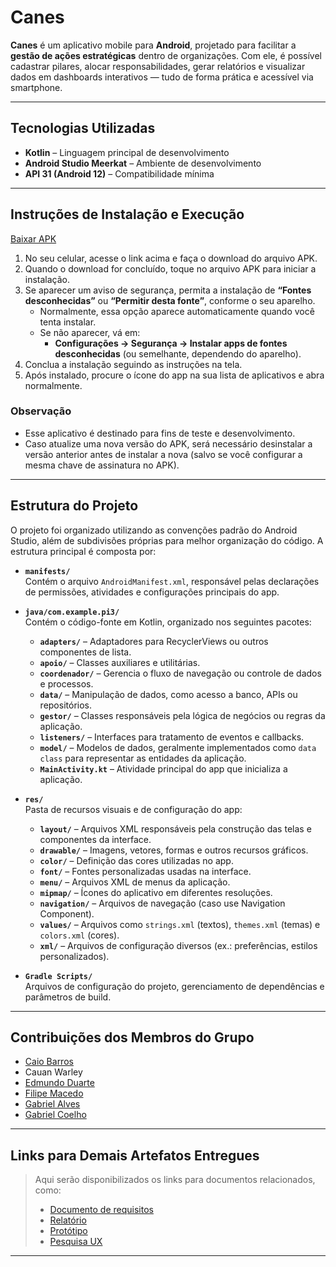 # Canes

**Canes** é um aplicativo mobile para **Android**, projetado para facilitar a **gestão de ações estratégicas** dentro de organizações. Com ele, é possível cadastrar pilares, alocar responsabilidades, gerar relatórios e visualizar dados em dashboards interativos — tudo de forma prática e acessível via smartphone.

---

## Tecnologias Utilizadas

- **Kotlin** – Linguagem principal de desenvolvimento
- **Android Studio Meerkat** – Ambiente de desenvolvimento
- **API 31 (Android 12)** – Compatibilidade mínima

---

## Instruções de Instalação e Execução

[Baixar APK]()

1. No seu celular, acesse o link acima e faça o download do arquivo APK.
2. Quando o download for concluído, toque no arquivo APK para iniciar a instalação.
3. Se aparecer um aviso de segurança, permita a instalação de **“Fontes desconhecidas”** ou **“Permitir desta fonte”**, conforme o seu aparelho.
   - Normalmente, essa opção aparece automaticamente quando você tenta instalar.
   - Se não aparecer, vá em:
     - **Configurações → Segurança → Instalar apps de fontes desconhecidas** (ou semelhante, dependendo do aparelho).
4. Conclua a instalação seguindo as instruções na tela.
5. Após instalado, procure o ícone do app na sua lista de aplicativos e abra normalmente.

### Observação
- Esse aplicativo é destinado para fins de teste e desenvolvimento.
- Caso atualize uma nova versão do APK, será necessário desinstalar a versão anterior antes de instalar a nova (salvo se você configurar a mesma chave de assinatura no APK).

---

## Estrutura do Projeto

O projeto foi organizado utilizando as convenções padrão do Android Studio, além de subdivisões próprias para melhor organização do código. A estrutura principal é composta por:

- **`manifests/`**  
  Contém o arquivo `AndroidManifest.xml`, responsável pelas declarações de permissões, atividades e configurações principais do app.

- **`java/com.example.pi3/`**  
  Contém o código-fonte em Kotlin, organizado nos seguintes pacotes:
  - **`adapters/`** – Adaptadores para RecyclerViews ou outros componentes de lista.
  - **`apoio/`** – Classes auxiliares e utilitárias.
  - **`coordenador/`** – Gerencia o fluxo de navegação ou controle de dados e processos.
  - **`data/`** – Manipulação de dados, como acesso a banco, APIs ou repositórios.
  - **`gestor/`** – Classes responsáveis pela lógica de negócios ou regras da aplicação.
  - **`listeners/`** – Interfaces para tratamento de eventos e callbacks.
  - **`model/`** – Modelos de dados, geralmente implementados como `data class` para representar as entidades da aplicação.
  - **`MainActivity.kt`** – Atividade principal do app que inicializa a aplicação.

- **`res/`**  
  Pasta de recursos visuais e de configuração do app:
  - **`layout/`** – Arquivos XML responsáveis pela construção das telas e componentes da interface.
  - **`drawable/`** – Imagens, vetores, formas e outros recursos gráficos.
  - **`color/`** – Definição das cores utilizadas no app.
  - **`font/`** – Fontes personalizadas usadas na interface.
  - **`menu/`** – Arquivos XML de menus da aplicação.
  - **`mipmap/`** – Ícones do aplicativo em diferentes resoluções.
  - **`navigation/`** – Arquivos de navegação (caso use Navigation Component).
  - **`values/`** – Arquivos como `strings.xml` (textos), `themes.xml` (temas) e `colors.xml` (cores).
  - **`xml/`** – Arquivos de configuração diversos (ex.: preferências, estilos personalizados).

- **`Gradle Scripts/`**  
  Arquivos de configuração do projeto, gerenciamento de dependências e parâmetros de build.

---

## Contribuições dos Membros do Grupo

- [Caio Barros](https://github.com/caiobarrosmelo)
- Cauan Warley
- [Edmundo Duarte](https://github.com/Edmundo91)
- [Filipe Macedo](https://github.com/filipe-macedo)
- [Gabriel Alves](https://github.com/Gabrxs)
- [Gabriel Coelho](https://github.com/Biieru)

---

## Links para Demais Artefatos Entregues

> Aqui serão disponibilizados os links para documentos relacionados, como:
> - [Documento de requisitos](https://www.notion.so/Especifica-o-de-Requisitos-do-Sistema-1b965e19a7b3805e8a66e4fadebe0748)
> - [Relatório](https://www.notion.so/Especifica-o-de-Requisitos-do-Sistema-1b965e19a7b3805e8a66e4fadebe0748](https://acute-sternum-e26.notion.site/Relat-rio-Final-Unidade-de-Extens-o-2065d780990580d78c36ecb13f76c625))
> - [Protótipo](https://www.figma.com/proto/VKRKXyLgakN3exJ1mfqr1s/Projeto-3?node-id=32-6&p=f&t=DGhV8zuVcv1GAs9W-1&scaling=scale-down&content-scaling=fixed&page-id=32%3A3&starting-point-node-id=32%3A6)
> - [Pesquisa UX](https://miro.com/app/board/uXjVIAXIpJo=/?share_link_id=795294644843)

---
